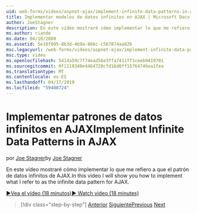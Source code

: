 ```yaml
---
uid: web-forms/videos/aspnet-ajax/implement-infinite-data-patterns-in-ajax
title: Implementar modelos de datos infinitos en AJAX | Microsoft Docs
author: JoeStagner
description: En este vídeo mostraré cómo implementar lo que me refiero a que el patrón de datos infinitos de AJAX.
ms.author: riande
ms.date: 04/10/2008
ms.assetid: 5e18f005-8b3d-4b9a-866c-c567874aa826
msc.legacyurl: /web-forms/videos/aspnet-ajax/implement-infinite-data-patterns-in-ajax
msc.type: video
ms.openlocfilehash: 5414a59c7f74ead56e3ffa7411ff1ceeb9419701
ms.sourcegitcommit: 0f1119340e4464720cfd16d0ff15764746ea1fea
ms.translationtype: MT
ms.contentlocale: es-ES
ms.lasthandoff: 04/17/2019
ms.locfileid: "59408724"
---
```

# <a name="implement-infinite-data-patterns-in-ajax"></a><span data-ttu-id="dfe74-103">Implementar patrones de datos infinitos en AJAX</span><span class="sxs-lookup"><span data-stu-id="dfe74-103">Implement Infinite Data Patterns in AJAX</span></span>

<span data-ttu-id="dfe74-104">por [Joe Stagner](https://github.com/JoeStagner)</span><span class="sxs-lookup"><span data-stu-id="dfe74-104">by [Joe Stagner](https://github.com/JoeStagner)</span></span>

<span data-ttu-id="dfe74-105">En este vídeo mostraré cómo implementar lo que me refiero a que el patrón de datos infinitos de AJAX.</span><span class="sxs-lookup"><span data-stu-id="dfe74-105">In this video I will show you how to implement what I refer to as the infinite data pattern for AJAX.</span></span>

[<span data-ttu-id="dfe74-106">&#9654;Vea el vídeo (18 minutos)</span><span class="sxs-lookup"><span data-stu-id="dfe74-106">&#9654; Watch video (18 minutes)</span></span>](https://channel9.msdn.com/Blogs/ASP-NET-Site-Videos/implement-infinite-data-patterns-in-ajax)

> [!div class="step-by-step"]
> <span data-ttu-id="dfe74-107">[Anterior](use-aspnet-ajax-cascading-drop-down-control-to-access-a-database.md)
> [Siguiente](basic-aspnet-authentication-in-an-ajax-enabled-application.md)</span><span class="sxs-lookup"><span data-stu-id="dfe74-107">[Previous](use-aspnet-ajax-cascading-drop-down-control-to-access-a-database.md)
[Next](basic-aspnet-authentication-in-an-ajax-enabled-application.md)</span></span>
